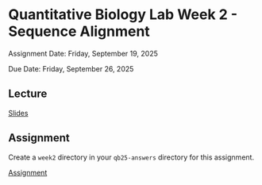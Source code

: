 # Quantitative Biology Lab Week 2 - Sequence Alignment

Assignment Date: Friday, September 19, 2025

Due Date: Friday, September 26, 2025

## Lecture

[Slides](https://docs.google.com/presentation/d/10tjGzxf-iUgCHEW2etZXmHZBzTforbEV6J7FNigTxNk)

## Assignment

Create a `week2` directory in your `qb25-answers` directory for this assignment.

[Assignment](https://bxlab.github.io/cmdb-quantbio/assignments/lab/sequence-alignment/assignment)
